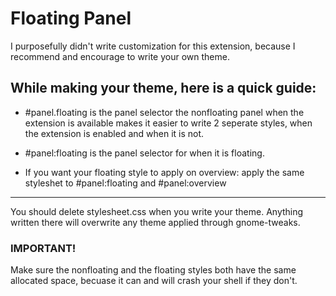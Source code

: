 
# Floating Panel

I purposefully didn't write customization for this extension, because I recommend and encourage to write your own theme.

## While making your theme, here is a quick guide:

- #panel.floating is the panel selector the nonfloating panel when the extension is available makes it easier to write 2 seperate styles, when the extension is enabled and when it is not.

- #panel:floating is the panel selector for when it is floating.
- If you want your floating style to apply on overview: apply the same styleshet to #panel:floating and #panel:overview

---

You should delete stylesheet.css when you write your theme. Anything written there will overwrite any theme applied through gnome-tweaks.

### IMPORTANT!
Make sure the nonfloating and the floating styles both have the same allocated space, becuase it can and will crash your shell if they don't.
